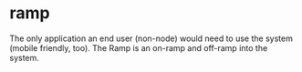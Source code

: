 # ramp
The only application an end user (non-node) would need to use the system (mobile friendly, too). The Ramp is an on-ramp and off-ramp into the system.
